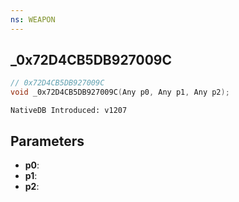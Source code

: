 ```yaml
---
ns: WEAPON
---
```

## _0x72D4CB5DB927009C

```c
// 0x72D4CB5DB927009C
void _0x72D4CB5DB927009C(Any p0, Any p1, Any p2);
```

```
NativeDB Introduced: v1207
```

## Parameters
* **p0**:
* **p1**:
* **p2**:
